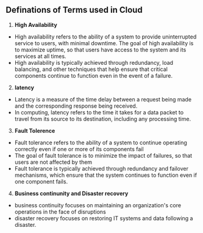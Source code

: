 Definations of Terms used in Cloud
-----------------------------------

1. **High Availability**  
*  High availability refers to the ability of a system to provide uninterrupted service to users, with minimal downtime. The goal of high availability is to maximize uptime, so that users have access to the system and its services at all times.
*  High availability is typically achieved through redundancy, load balancing, and other techniques that help ensure that critical components continue to function even in the event of a failure.

2. **latency**
* Latency is a measure of the time delay between a request being made and the corresponding response being received.
* In computing, latency refers to the time it takes for a data packet to travel from its source to its destination, including any processing time. 

3. **Fault Tolerence**
* Fault tolerance refers to the ability of a system to continue operating correctly even if one or more of its components fail
* The goal of fault tolerance is to minimize the impact of failures, so that users are not affected by them
* Fault tolerance is typically achieved through redundancy and failover mechanisms, which ensure that the system continues to function even if one component fails.

4. **Business continunity and Disaster recovery**
*  business continuity focuses on maintaining an organization's core operations in the face of disruptions
*  disaster recovery focuses on restoring IT systems and data following a disaster.